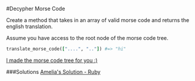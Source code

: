 #Decypher Morse Code

Create a method that takes in an array of valid morse code and returns the english translation. 

Assume you have access to the root node of the morse code tree.

```Ruby
translate_morse_code(["....", ".."]) #=> "hi"
```

[I made the morse code tree for you :)](https://github.com/adowns01/Intro-to-Whiteboarding-DBC/blob/master/solutions/morse_code_tree_for_testing.rb)

###Solutions
[Amelia's Solution - Ruby](https://github.com/adowns01/Intro-to-Whiteboarding-DBC/blob/master/solutions/morse_code_tree.rb)
